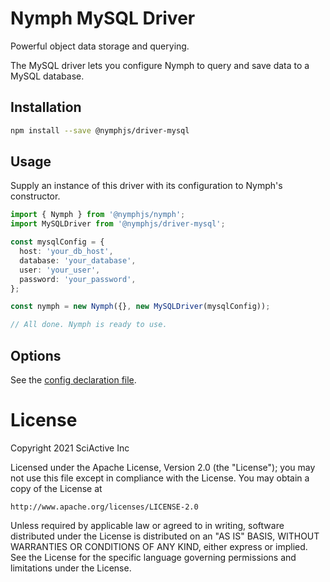 # Nymph MySQL Driver

Powerful object data storage and querying.

The MySQL driver lets you configure Nymph to query and save data to a MySQL database.

## Installation

```sh
npm install --save @nymphjs/driver-mysql
```

## Usage

Supply an instance of this driver with its configuration to Nymph's constructor.

```ts
import { Nymph } from '@nymphjs/nymph';
import MySQLDriver from '@nymphjs/driver-mysql';

const mysqlConfig = {
  host: 'your_db_host',
  database: 'your_database',
  user: 'your_user',
  password: 'your_password',
};

const nymph = new Nymph({}, new MySQLDriver(mysqlConfig));

// All done. Nymph is ready to use.
```

## Options

See the [config declaration file](src/conf/d.ts).

# License

Copyright 2021 SciActive Inc

Licensed under the Apache License, Version 2.0 (the "License");
you may not use this file except in compliance with the License.
You may obtain a copy of the License at

    http://www.apache.org/licenses/LICENSE-2.0

Unless required by applicable law or agreed to in writing, software
distributed under the License is distributed on an "AS IS" BASIS,
WITHOUT WARRANTIES OR CONDITIONS OF ANY KIND, either express or implied.
See the License for the specific language governing permissions and
limitations under the License.
